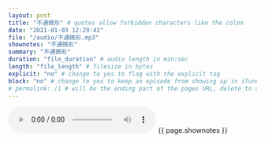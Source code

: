 ```yaml
---
layout: post
title: "不通微形" # quotes allow forbidden characters like the colon
date: "2021-01-03 12:29:42"
file: "/audio/不通微形.mp3"
shownotes: "不通微形"
summary: "不通微形"
duration: "file_duration" # audio length in min:sec
length: "file_length" # filesize in bytes
explicit: "no" # change to yes to flag with the explicit tag
block: "no" # change to yes to keep an episode from showing up in iTunes
# permalink: /1 # will be the ending part of the pages URL, delete to default to the title
---
```


<audio controls>
<source src="{{site.url}}{{site.baseurl}}{{ page.file }}" type="audio/x-mp3">
Your browser does not support the audio element.
</audio>
{{ page.shownotes }}
